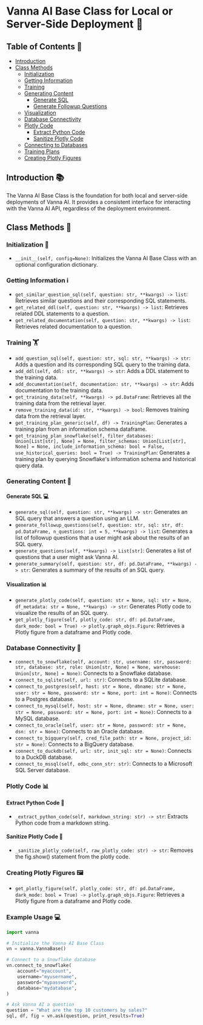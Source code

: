 # Vanna AI Base Class for Local or Server-Side Deployment 🤖

## Table of Contents 🔗
- [Introduction](#introduction)
- [Class Methods](#methods)
  - [Initialization](#initialization)
  - [Getting Information](#getting-information)
  - [Training](#training)
  - [Generating Content](#generating-content)
    - [Generate SQL](#generate-sql)
    - [Generate Followup Questions](#generate-followup-questions)
  - [Visualization](#visualization)
  - [Database Connectivity](#database-connectivity)
  - [Plotly Code](#plotly-code)
    - [Extract Python Code](#extract-python-code)
    - [Sanitize Plotly Code](#sanitize-plotly-code)
  - [Connecting to Databases](#connect-to-database)
  - [Training Plans](#training-plans)
  - [Creating Plotly Figures](#plotly-figures)

## Introduction 📚

The Vanna AI Base Class is the foundation for both local and server-side deployments of Vanna AI. It provides a consistent interface for interacting with the Vanna AI API, regardless of the deployment environment.

## Class Methods 📝

### Initialization 🔧
- `__init__(self, config=None)`: Initializes the Vanna AI Base Class with an optional configuration dictionary.

### Getting Information ℹ️
- `get_similar_question_sql(self, question: str, **kwargs) -> list`: Retrieves similar questions and their corresponding SQL statements.
- `get_related_ddl(self, question: str, **kwargs) -> list`: Retrieves related DDL statements to a question.
- `get_related_documentation(self, question: str, **kwargs) -> list`: Retrieves related documentation to a question.

### Training 🏋️
- `add_question_sql(self, question: str, sql: str, **kwargs) -> str`: Adds a question and its corresponding SQL query to the training data.
- `add_ddl(self, ddl: str, **kwargs) -> str`: Adds a DDL statement to the training data.
- `add_documentation(self, documentation: str, **kwargs) -> str`: Adds documentation to the training data.
- `get_training_data(self, **kwargs) -> pd.DataFrame`: Retrieves all the training data from the retrieval layer.
- `remove_training_data(id: str, **kwargs) -> bool`: Removes training data from the retrieval layer.
- `get_training_plan_generic(self, df) -> TrainingPlan`: Generates a training plan from an information schema dataframe.
- `get_training_plan_snowflake(self, filter_databases: Union[List[str], None] = None, filter_schemas: Union[List[str], None] = None, include_information_schema: bool = False, use_historical_queries: bool = True) -> TrainingPlan`: Generates a training plan by querying Snowflake's information schema and historical query data.

### Generating Content 📝
#### Generate SQL 💻
- `generate_sql(self, question: str, **kwargs) -> str`: Generates an SQL query that answers a question using an LLM.
- `generate_followup_questions(self, question: str, sql: str, df: pd.DataFrame, n_questions: int = 5, **kwargs) -> list`: Generates a list of followup questions that a user might ask about the results of an SQL query.
- `generate_questions(self, **kwargs) -> List[str]`: Generates a list of questions that a user might ask Vanna AI.
- `generate_summary(self, question: str, df: pd.DataFrame, **kwargs) -> str`: Generates a summary of the results of an SQL query.

#### Visualization 📊
- `generate_plotly_code(self, question: str = None, sql: str = None, df_metadata: str = None, **kwargs) -> str`: Generates Plotly code to visualize the results of an SQL query.
- `get_plotly_figure(self, plotly_code: str, df: pd.DataFrame, dark_mode: bool = True) -> plotly.graph_objs.Figure`: Retrieves a Plotly figure from a dataframe and Plotly code.

### Database Connectivity 🔌
- `connect_to_snowflake(self, account: str, username: str, password: str, database: str, role: Union[str, None] = None, warehouse: Union[str, None] = None)`: Connects to a Snowflake database.
- `connect_to_sqlite(self, url: str)`: Connects to a SQLite database.
- `connect_to_postgres(self, host: str = None, dbname: str = None, user: str = None, password: str = None, port: int = None)`: Connects to a Postgres database.
- `connect_to_mysql(self, host: str = None, dbname: str = None, user: str = None, password: str = None, port: int = None)`: Connects to a MySQL database.
- `connect_to_oracle(self, user: str = None, password: str = None, dsn: str = None)`: Connects to an Oracle database.
- `connect_to_bigquery(self, cred_file_path: str = None, project_id: str = None)`: Connects to a BigQuery database.
- `connect_to_duckdb(self, url: str, init_sql: str = None)`: Connects to a DuckDB database.
- `connect_to_mssql(self, odbc_conn_str: str)`: Connects to a Microsoft SQL Server database.

### Plotly Code 📊
#### Extract Python Code 🐍
- `_extract_python_code(self, markdown_string: str) -> str`: Extracts Python code from a markdown string.

#### Sanitize Plotly Code 🧹
- `_sanitize_plotly_code(self, raw_plotly_code: str) -> str`: Removes the fig.show() statement from the plotly code.

### Creating Plotly Figures 🖼️
- `get_plotly_figure(self, plotly_code: str, df: pd.DataFrame, dark_mode: bool = True) -> plotly.graph_objs.Figure`: Retrieves a Plotly figure from a dataframe and Plotly code.

### Example Usage 💻

```python
import vanna

# Initialize the Vanna AI Base Class
vn = vanna.VannaBase()

# Connect to a Snowflake database
vn.connect_to_snowflake(
    account="myaccount",
    username="myusername",
    password="mypassword",
    database="mydatabase",
)

# Ask Vanna AI a question
question = "What are the top 10 customers by sales?"
sql, df, fig = vn.ask(question, print_results=True)
```